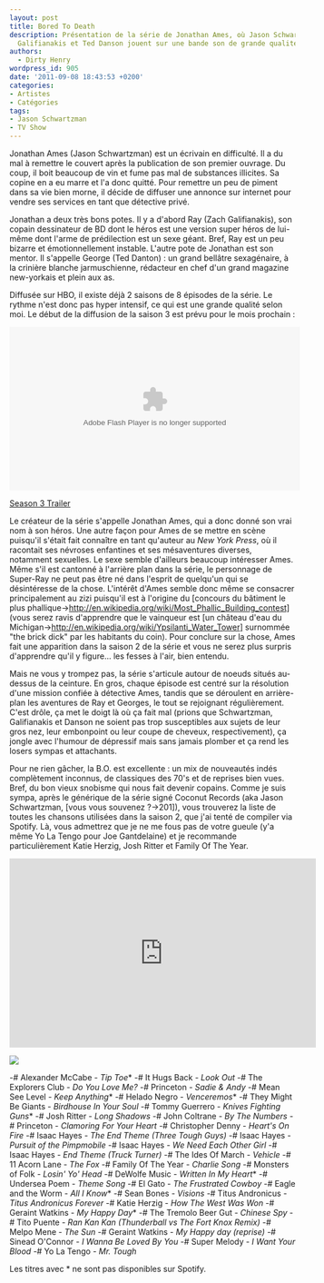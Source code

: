 ```yaml
---
layout: post
title: Bored To Death
description: Présentation de la série de Jonathan Ames, où Jason Schwartzman, Zach
  Galifianakis et Ted Danson jouent sur une bande son de grande qualité.
authors:
  - Dirty Henry
wordpress_id: 905
date: '2011-09-08 18:43:53 +0200'
categories:
- Artistes
- Catégories
tags:
- Jason Schwartzman
- TV Show
---
```

Jonathan Ames (Jason Schwartzman) est un écrivain en difficulté. Il a du mal à remettre le couvert après la publication de son premier ouvrage. Du coup, il boit beaucoup de vin et fume pas mal de substances illicites. Sa copine en a eu marre et l'a donc quitté. Pour remettre un peu de piment dans sa vie bien morne, il décide de diffuser une annonce sur internet pour vendre ses services en tant que détective privé.

Jonathan a deux très bons potes. Il y a d'abord Ray (Zach Galifianakis), son copain dessinateur de BD dont le héros est une version super héros de lui-même dont l'arme de prédilection est un sexe géant. Bref, Ray est un peu bizarre et émotionnellement instable. L'autre pote de Jonathan est son mentor. Il s'appelle George (Ted Danton) : un grand bellâtre sexagénaire, à la crinière blanche jarmuschienne, rédacteur en chef d'un grand magazine new-yorkais et plein aux as.

Diffusée sur HBO, il existe déjà 2 saisons de 8 épisodes de la série. Le rythme n'est donc pas hyper intensif, ce qui est une grande qualité selon moi. Le début de la diffusion de la saison 3 est prévu pour le mois prochain :

<object width="512" height="288"><param name="movie" value="http://www.hbo.com/bin/hboPlayerV2.swf?vid=1201344"></param><param name="FlashVars" value="domain=http://www.hbo.com&videoTitle=Season 3 Trailer&copyShareURL=http%3A//www.hbo.com/video/video.html/%3Fautoplay%3Dtrue%26vid%3D1201344%26filter%3Dbored-to-death%26view%3Dnull"></param><param name="allowFullScreen" value="true"></param><param name="allowscriptaccess" value="always"></param><embed src="http://www.hbo.com/bin/hboPlayerV2.swf?vid=1201344" FlashVars="domain=http://www.hbo.com&videoTitle=Season 3 Trailer&copyShareURL=http%3A//www.hbo.com/video/video.html/%3Fautoplay%3Dtrue%26vid%3D1201344%26filter%3Dbored-to-death%26view%3Dnull" type="application/x-shockwave-flash" allowscriptaccess="always" allowfullscreen="true"  width="512" height="288"></embed></object><div><a title="Season 3 Trailer" href="http://www.hbo.com/video/video.html/?autoplay=true&vid=1201344&filter=bored-to-death&view=null">Season 3 Trailer</a></div>

Le créateur de la série s'appelle Jonathan Ames, qui a donc donné son vrai nom à son héros. Une autre façon pour Ames de se mettre en scène puisqu'il s'était fait connaître en tant qu'auteur au *New York Press*, où il racontait ses névroses enfantines et ses mésaventures diverses, notamment sexuelles. Le sexe semble d'ailleurs beaucoup intéresser Ames. Même s'il est cantonné à l'arrière plan dans la série, le personnage de Super-Ray ne peut pas être né dans l'esprit de quelqu'un qui se désintéresse de la chose. L'intérêt d'Ames semble donc même se consacrer principalement au zizi puisqu'il est à l'origine du [concours du bâtiment le plus phallique->http://en.wikipedia.org/wiki/Most_Phallic_Building_contest] (vous serez ravis d'apprendre que le vainqueur est [un château d'eau du Michigan->http://en.wikipedia.org/wiki/Ypsilanti_Water_Tower] surnommée "the brick dick" par les habitants du coin). Pour conclure sur la chose, Ames fait une apparition dans la saison 2 de la série et vous ne serez plus surpris d'apprendre qu'il y figure... les fesses à l'air, bien entendu.

Mais ne vous y trompez pas, la série s'articule autour de noeuds situés au-dessus de la ceinture. En gros, chaque épisode est centré sur la résolution d'une mission confiée à détective Ames, tandis que se déroulent en arrière-plan les aventures de Ray et Georges, le tout se rejoignant régulièrement. C'est drôle, ça met le doigt là où ça fait mal (prions que Schwartzman, Galifianakis et Danson ne soient pas trop susceptibles aux sujets de leur gros nez, leur embonpoint ou leur coupe de cheveux, respectivement), ça jongle avec l'humour de dépressif mais sans jamais plomber et ça rend les losers sympas et attachants.

Pour ne rien gâcher, la B.O. est excellente : un mix de nouveautés indés complètement inconnus, de classiques des 70's et de reprises bien vues. Bref, du bon vieux snobisme qui nous fait devenir copains. Comme je suis sympa, après le générique de la série signé Coconut Records (aka Jason Schwartzman, [vous vous souvenez ?->201]), vous trouverez la liste de toutes les chansons utilisées dans la saison 2, que j'ai tenté de compiler via Spotify. Là, vous admettrez que je ne me fous pas de votre gueule (y'a même Yo La Tengo pour Joe Gantdelaine) et je recommande particulièrement Katie Herzig, Josh Ritter et Family Of The Year.

<iframe width="540" height="333" src="http://www.youtube.com/embed/uPSb8yFGZ-E" frameborder="0" allowfullscreen></iframe>

<a href="http://open.spotify.com/user/dirtyhenry/playlist/16Zh0sLmbLicvPdelYm7uD"><img src="/squelettes/images/spotify-button.png" /></a>

-# Alexander McCabe - *Tip Toe**
-# It Hugs Back - *Look Out*
-# The Explorers Club - *Do You Love Me?*
-# Princeton - *Sadie & Andy*
-# Mean See Level - *Keep Anything**
-# Helado Negro - *Venceremos**
-# They Might Be Giants - *Birdhouse In Your Soul*
-# Tommy Guerrero - *Knives Fighting Guns**
-# Josh Ritter - *Long Shadows*
-# John Coltrane - *By The Numbers*
-# Princeton - *Clamoring For Your Heart*
-# Christopher Denny - *Heart's On Fire*
-# Isaac Hayes - *The End Theme (Three Tough Guys)*
-# Isaac Hayes - *Pursuit of the Pimpmobile*
-# Isaac Hayes - *We Need Each Other Girl*
-# Isaac Hayes - *End Theme (Truck Turner)*
-# The Ides Of March - *Vehicle*
-# 11 Acorn Lane - *The Fox*
-# Family Of The Year - *Charlie Song*
-# Monsters of Folk - *Losin' Yo' Head*
-# DeWolfe Music - *Written In My Heart**
-# Undersea Poem - *Theme Song*
-# El Gato - *The Frustrated Cowboy*
-# Eagle and the Worm - *All I Know**
-# Sean Bones - *Visions*
-# Titus Andronicus - *Titus Andronicus Forever*
-# Katie Herzig - *How The West Was Won*
-# Geraint Watkins - *My Happy Day**
-# The Tremolo Beer Gut - *Chinese Spy*
-# Tito Puente - *Ran Kan Kan (Thunderball vs The Fort Knox Remix)*
-# Melpo Mene - *The Sun*
-# Geraint Watkins - *My Happy day (reprise)*
-# Sinead O'Connor - *I Wanna Be Loved By You*
-# Super Melody - *I Want Your Blood*
-# Yo La Tengo - *Mr. Tough*

Les titres avec * ne sont pas disponibles sur Spotify.
